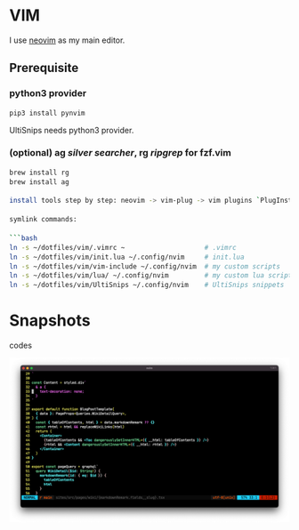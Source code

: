 # VIM

I use [neovim](https://neovim.io/) as my main editor.

## Prerequisite

### python3 provider

```bash
pip3 install pynvim
```

UltiSnips needs python3 provider.

### (optional) ag _silver searcher_, rg _ripgrep_ for fzf.vim

```bash
brew install rg
brew install ag

install tools step by step: neovim -> vim-plug -> vim plugins `PlugInstall`

symlink commands:

```bash
ln -s ~/dotfiles/vim/.vimrc ~                    # .vimrc
ln -s ~/dotfiles/vim/init.lua ~/.config/nvim     # init.lua
ln -s ~/dotfiles/vim/vim-include ~/.config/nvim  # my custom scripts
ln -s ~/dotfiles/vim/lua/ ~/.config/nvim         # my custom lua scripts
ln -s ~/dotfiles/vim/UltiSnips ~/.config/nvim    # UltiSnips snippets
```

# Snapshots

codes

![codes](./docs/snapshot.png)

